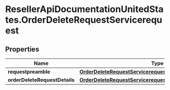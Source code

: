 # ResellerApiDocumentationUnitedStates.OrderDeleteRequestServicerequest

## Properties

Name | Type | Description | Notes
------------ | ------------- | ------------- | -------------
**requestpreamble** | [**OrderDeleteRequestServicerequestRequestpreamble**](OrderDeleteRequestServicerequestRequestpreamble.md) |  | 
**orderDeleteRequestDetails** | [**OrderDeleteRequestServicerequestOrderDeleteRequestDetails**](OrderDeleteRequestServicerequestOrderDeleteRequestDetails.md) |  | [optional] 


